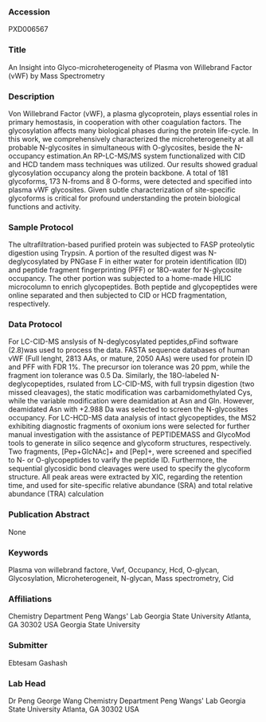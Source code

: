### Accession
PXD006567

### Title
An Insight into Glyco-microheterogeneity of Plasma von Willebrand Factor (vWF) by Mass Spectrometry

### Description
Von Willebrand Factor (vWF), a plasma glycoprotein, plays essential roles in primary hemostasis, in cooperation with other coagulation factors. The glycosylation affects many biological phases during the protein life-cycle. In this work, we comprehensively characterized the microheterogeneity at all probable N-glycosites in simultaneous with O-glycosites, beside the N-occupancy estimation.An RP-LC-MS/MS system functionalized with CID and HCD tandem mass techniques was utilized. Our results showed gradual glycosylation occupancy along the protein backbone. A total of 181 glycoforms, 173 N-froms and 8 O-forms, were detected and specified into plasma vWF glycosites. Given subtle characterization of site-specific glycoforms is critical for profound understanding the protein biological functions and activity.

### Sample Protocol
The ultrafiltration-based purified protein was subjected to FASP proteolytic digestion using Trypsin. A portion of the resulted digest was N-deglycosylated by PNGase F in either water for protein identification (ID) and peptide fragment fingerprinting (PFF) or 18O-water for N-glycosite occupancy. The other portion was subjected to a home-made HILIC microcolumn to enrich glycopeptides. Both peptide and glycopeptides were online separated and then subjected to CID or HCD fragmentation, respectively.

### Data Protocol
For LC-CID-MS anslysis of N-deglycosylated peptides,pFind software (2.8)was used to process the data. FASTA sequence databases of human vWF (Full lenght, 2813 AAs, or mature, 2050 AAs) were used for protein ID and PFF with FDR 1%. The precursor ion tolerance was 20 ppm, while the fragment ion tolerance was 0.5 Da. Similarly, the 18O-labeled N-deglycopeptides, rsulated from LC-CID-MS, with full trypsin digestion (two missed cleavages), the static modification was carbamidomethylated Cys, while the variable modification were deamidation at Asn and Gln. However, deamidated Asn with +2.988 Da was selected to screen the N-glycosites occupancy. For LC-HCD-MS data analysis of intact glycopeptides, the MS2 exhibiting diagnostic fragments of oxonium ions were selected for further manual investigation with the assistance of PEPTIDEMASS and GlycoMod tools to generate in silico seqence and glycoform structures, respectively. Two fragments, [Pep+GlcNAc]+ and [Pep]+, were screened and specified to N- or O-glycopeptides to varify the peptide ID. Furthermore, the sequential glycosidic bond cleavages were used to specify the glycoform structure. All peak areas were extracted by XIC, regarding the retention time, and used for site-specific relative abundance (SRA) and total relative abundance (TRA) calculation

### Publication Abstract
None

### Keywords
Plasma von willebrand factore, Vwf, Occupancy, Hcd, O-glycan, Glycosylation, Microheterogeneit, N-glycan, Mass spectrometry, Cid

### Affiliations
Chemistry Department Peng Wangs' Lab Georgia State University Atlanta, GA 30302 USA
Georgia State University

### Submitter
Ebtesam Gashash

### Lab Head
Dr Peng George Wang
Chemistry Department Peng Wangs' Lab Georgia State University Atlanta, GA 30302 USA


